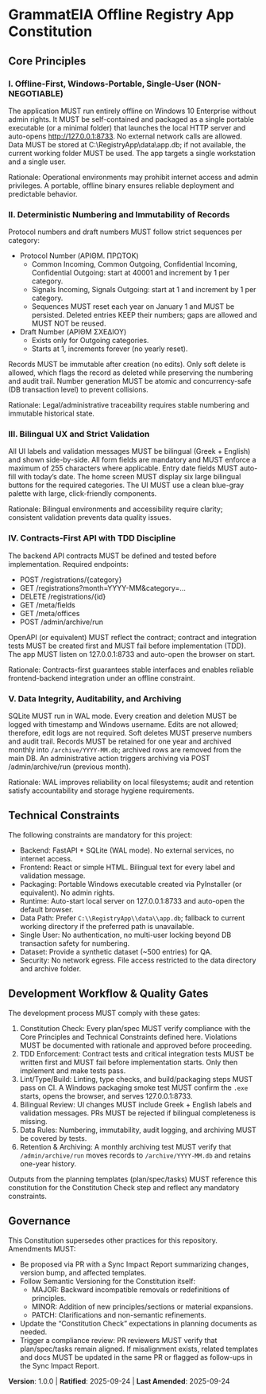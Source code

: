 # GrammatEIA Offline Registry App Constitution

<!--
Sync Impact Report

- Version change: N/A → 1.0.0
- Modified principles: (new) — introduced 5 principles
- Added sections: Core Principles; Technical Constraints; Development Workflow & Quality Gates; Governance
- Removed sections: none
- Templates requiring updates:
	- .specify/templates/plan-template.md → ✅ Aligned (Constitution Check pulls from this file)
	- .specify/templates/spec-template.md → ✅ Aligned (no constitution-specific contradictions)
	- .specify/templates/tasks-template.md → ✅ Aligned (TDD emphasis consistent)
	- .specify/templates/agent-file-template.md → ✅ Aligned (no agent-specific contradictions)
	- .specify/templates/commands/*.md → ⚠ Not present (no action)
- Follow-up TODOs:
	- TODO(README): Create a concise README summarizing these principles and runtime constraints.
-->

## Core Principles

### I. Offline-First, Windows-Portable, Single-User (NON-NEGOTIABLE)
The application MUST run entirely offline on Windows 10 Enterprise without admin rights. It MUST be
self-contained and packaged as a single portable executable (or a minimal folder) that launches the
local HTTP server and auto-opens http://127.0.0.1:8733. No external network calls are allowed.
Data MUST be stored at C:\RegistryApp\data\app.db; if not available, the current working folder
MUST be used. The app targets a single workstation and a single user.

Rationale: Operational environments may prohibit internet access and admin privileges. A portable,
offline binary ensures reliable deployment and predictable behavior.

### II. Deterministic Numbering and Immutability of Records
Protocol numbers and draft numbers MUST follow strict sequences per category:
- Protocol Number (ΑΡΙΘΜ. ΠΡΩΤΟΚ)
	- Common Incoming, Common Outgoing, Confidential Incoming, Confidential Outgoing: start at 40001
		and increment by 1 per category.
	- Signals Incoming, Signals Outgoing: start at 1 and increment by 1 per category.
	- Sequences MUST reset each year on January 1 and MUST be persisted. Deleted entries KEEP their
		numbers; gaps are allowed and MUST NOT be reused.
- Draft Number (ΑΡΙΘΜ ΣΧΕΔΙΟΥ)
	- Exists only for Outgoing categories.
	- Starts at 1, increments forever (no yearly reset).

Records MUST be immutable after creation (no edits). Only soft delete is allowed, which flags the
record as deleted while preserving the numbering and audit trail. Number generation MUST be atomic
and concurrency-safe (DB transaction level) to prevent collisions.

Rationale: Legal/administrative traceability requires stable numbering and immutable historical state.

### III. Bilingual UX and Strict Validation
All UI labels and validation messages MUST be bilingual (Greek + English) and shown side-by-side.
All form fields are mandatory and MUST enforce a maximum of 255 characters where applicable. Entry
date fields MUST auto-fill with today’s date. The home screen MUST display six large bilingual
buttons for the required categories. The UI MUST use a clean blue-gray palette with large,
click-friendly components.

Rationale: Bilingual environments and accessibility require clarity; consistent validation prevents
data quality issues.

### IV. Contracts-First API with TDD Discipline
The backend API contracts MUST be defined and tested before implementation. Required endpoints:
- POST /registrations/{category}
- GET /registrations?month=YYYY-MM&category=...
- DELETE /registrations/{id}
- GET /meta/fields
- GET /meta/offices
- POST /admin/archive/run

OpenAPI (or equivalent) MUST reflect the contract; contract and integration tests MUST be created
first and MUST fail before implementation (TDD). The app MUST listen on 127.0.0.1:8733 and auto-open
the browser on start.

Rationale: Contracts-first guarantees stable interfaces and enables reliable frontend-backend
integration under an offline constraint.

### V. Data Integrity, Auditability, and Archiving
SQLite MUST run in WAL mode. Every creation and deletion MUST be logged with timestamp and Windows
username. Edits are not allowed; therefore, edit logs are not required. Soft deletes MUST preserve
numbers and audit trail. Records MUST be retained for one year and archived monthly into
`/archive/YYYY-MM.db`; archived rows are removed from the main DB. An administrative action triggers
archiving via POST /admin/archive/run (previous month).

Rationale: WAL improves reliability on local filesystems; audit and retention satisfy accountability
and storage hygiene requirements.

## Technical Constraints

The following constraints are mandatory for this project:

- Backend: FastAPI + SQLite (WAL mode). No external services, no internet access.
- Frontend: React or simple HTML. Bilingual text for every label and validation message.
- Packaging: Portable Windows executable created via PyInstaller (or equivalent). No admin rights.
- Runtime: Auto-start local server on 127.0.0.1:8733 and auto-open the default browser.
- Data Path: Prefer `C:\\RegistryApp\\data\\app.db`; fallback to current working directory if
	the preferred path is unavailable.
- Single User: No authentication, no multi-user locking beyond DB transaction safety for numbering.
- Dataset: Provide a synthetic dataset (~500 entries) for QA.
- Security: No network egress. File access restricted to the data directory and archive folder.

## Development Workflow & Quality Gates

The development process MUST comply with these gates:

1. Constitution Check: Every plan/spec MUST verify compliance with the Core Principles and Technical
	 Constraints defined here. Violations MUST be documented with rationale and approved before
	 proceeding.
2. TDD Enforcement: Contract tests and critical integration tests MUST be written first and MUST fail
	 before implementation starts. Only then implement and make tests pass.
3. Lint/Type/Build: Linting, type checks, and build/packaging steps MUST pass on CI. A Windows
	 packaging smoke test MUST confirm the `.exe` starts, opens the browser, and serves 127.0.0.1:8733.
4. Bilingual Review: UI changes MUST include Greek + English labels and validation messages. PRs MUST
	 be rejected if bilingual completeness is missing.
5. Data Rules: Numbering, immutability, audit logging, and archiving MUST be covered by tests.
6. Retention & Archiving: A monthly archiving test MUST verify that `/admin/archive/run` moves records
	 to `/archive/YYYY-MM.db` and retains one-year history.

Outputs from the planning templates (plan/spec/tasks) MUST reference this constitution for the
Constitution Check step and reflect any mandatory constraints.

## Governance

This Constitution supersedes other practices for this repository. Amendments MUST:

- Be proposed via PR with a Sync Impact Report summarizing changes, version bump, and affected
	templates.
- Follow Semantic Versioning for the Constitution itself:
	- MAJOR: Backward incompatible removals or redefinitions of principles.
	- MINOR: Addition of new principles/sections or material expansions.
	- PATCH: Clarifications and non-semantic refinements.
- Update the “Constitution Check” expectations in planning documents as needed.
- Trigger a compliance review: PR reviewers MUST verify that plan/spec/tasks remain aligned. If
	misalignment exists, related templates and docs MUST be updated in the same PR or flagged as
	follow-ups in the Sync Impact Report.

**Version**: 1.0.0 | **Ratified**: 2025-09-24 | **Last Amended**: 2025-09-24
